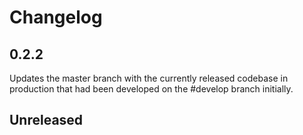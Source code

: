 # Changelog

## 0.2.2

Updates the master branch with the currently released codebase in production that had been developed on the #develop branch initially.

## Unreleased
